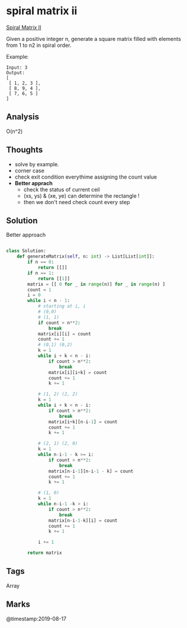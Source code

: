 # spiral matrix ii

[Spiral Matrix II](https://leetcode.com/problems/spiral-matrix-ii)

Given a positive integer n, generate a square matrix filled with elements from 1 to n2 in spiral order.

Example:

```text
Input: 3
Output:
[
 [ 1, 2, 3 ],
 [ 8, 9, 4 ],
 [ 7, 6, 5 ]
]
```

## Analysis

O\(n^2\)

## Thoughts

* solve by example. 
* corner case 
* check exit condition everythime assigning the count value 
* **Better apprach**
  * check the status of current ceil 
  * \(xs, ys\) & \(xe, ye\) can determine the rectangle !
  * then we don't need check count every step

## Solution

Better approach

```python

```

```python
class Solution:                
    def generateMatrix(self, n: int) -> List[List[int]]:
        if n == 0:
            return [[]]
        if n == 1:
            return [[1]]
        matrix = [[ 0 for _ in range(n)] for _ in range(n) ] 
        count = 1
        i = 0
        while i < n - 1:
            # starting at i, i 
            # (0,0) 
            # (1, 1)
            if count > n**2:
                break                 
            matrix[i][i] = count
            count += 1
            # (0,1) (0,2)             
            k = 1
            while i + k < n - i:
                if count > n**2:
                    break 
                matrix[i][i+k] = count
                count += 1
                k += 1

            # (1, 2) (2, 2)            
            k = 1
            while i + k < n - i:
                if count > n**2:
                    break 
                matrix[i+k][n-i-1] = count
                count += 1
                k += 1

            # (2, 1) (2, 0)
            k = 1
            while n-i-1 - k >= i:
                if count > n**2:
                    break 
                matrix[n-i-1][n-i-1 - k] = count
                count += 1
                k += 1

            # (1, 0)     
            k = 1
            while n-i-1 -k > i:
                if count > n**2:
                    break 
                matrix[n-i-1-k][i] = count 
                count += 1
                k += 1

            i += 1

        return matrix
```

## Tags

Array

## Marks

@timestamp:2019-08-17

